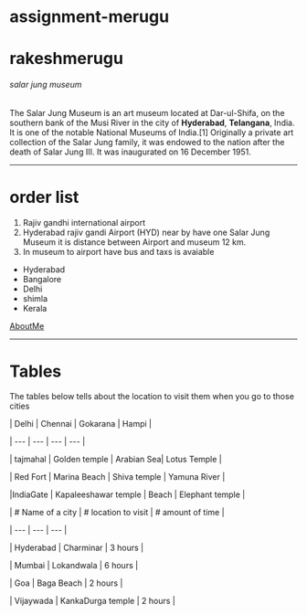 # assignment-merugu
# rakeshmerugu
###### salar jung museum
The Salar Jung Museum is an art museum located at Dar-ul-Shifa, on the southern bank of the Musi River in the city of **Hyderabad**, **Telangana**, India. It is one of the notable National Museums of India.[1] Originally a private art collection of the Salar Jung family, it was endowed to the nation after the death of Salar Jung III. It was inaugurated on 16 December 1951.

*** 
# order list 
1. Rajiv gandhi international airport
2. Hyderabad rajiv gandi Airport (HYD) near by have one Salar Jung Museum it is distance between Airport and museum 12 km.
3. In museum to airport have bus and taxs is avaiable

*  Hyderabad 
*  Bangalore
*  Delhi
*  shimla
*  Kerala
 
 [AboutMe](AboutMe.md)
 
 ***
 # Tables
 The tables below tells about the location to visit them when you go to those cities



| Delhi | Chennai | Gokarana | Hampi |

| ---   | ---     | ---   | ---      |

| tajmahal | Golden temple | Arabian Sea| Lotus Temple |

| Red Fort | Marina Beach  | Shiva temple | Yamuna River |

|IndiaGate | Kapaleeshawar temple | Beach | Elephant temple |




|  # Name of a city | # location to visit | # amount of time |

|  ---            | ---               | ---            |

| Hyderabad       | Charminar         | 3 hours        |

| Mumbai          | Lokandwala        | 6 hours        |

| Goa             | Baga Beach        | 2 hours        |

| Vijaywada       | KankaDurga temple | 2 hours        |